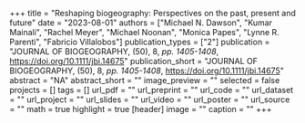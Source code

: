 +++
title = "Reshaping biogeography: Perspectives on the past, present and future"
date = "2023-08-01"
authors = ["Michael N. Dawson", "Kumar Mainali", "Rachel Meyer", "Michael Noonan", "Monica Papes", "Lynne R. Parenti", "Fabricio Villalobos"]
publication_types = ["2"]
publication = "JOURNAL OF BIOGEOGRAPHY, (50), 8, _pp. 1405-1408_, https://doi.org/10.1111/jbi.14675"
publication_short = "JOURNAL OF BIOGEOGRAPHY, (50), 8, _pp. 1405-1408_, https://doi.org/10.1111/jbi.14675"
abstract = "NA"
abstract_short = ""
image_preview = ""
selected = false
projects = []
tags = []
url_pdf = ""
url_preprint = ""
url_code = ""
url_dataset = ""
url_project = ""
url_slides = ""
url_video = ""
url_poster = ""
url_source = ""
math = true
highlight = true
[header]
image = ""
caption = ""
+++

